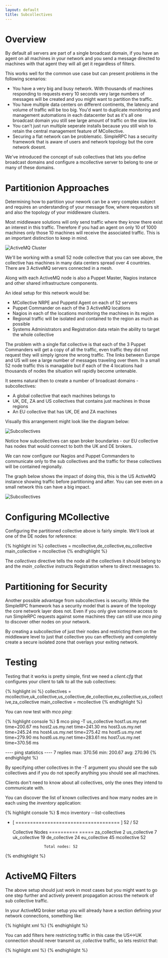 ```yaml
---
layout: default
title: Subcollectives
---
```

[ActiveMQClustering]: /mcollective/reference/integration/activemq_clusters.html
[MessageFlow]: messageflow.html

# Overview

By default all servers are part of a single broadcast domain, if you have an
agent on all machines in your network and you send a message directed to
machines with that agent they will all get it regardless of filters.

This works well for the common use case but can present problems in the
following scenarios:

 * You have a very big and busy network.  With thousands of machines responding
   to requests every 10 seconds very large numbers of messages will be created
   and you might want to partition the traffic.
 * You have multiple data centers on different continents, the latency and
   volume of traffic will be too big.  You'd want to duplicate monitoring and
   management automations in each datacenter but as it's all one broadcast
   domain you still see large amount of traffic on the slow link.
 * You can't just run multiple seperate installs because you still wish to
   retain the central management feature of MCollective.
 * Securing a flat network can be problematic.  SimpleRPC has a security
   framework that is aware of users and network topology but the core network
   doesnt.

We've introduced the concept of sub collectives that lets you define broadcast
domains and configure a mcollective server to belong to one or many of these domains.

# Partitionion Approaches

Determining how to partition your nework can be a very complex subject and
requires an understanding of your message flow, where requestors sit and also
the topology of your middleware clusters.

Most middleware solutions will only send traffic where they know there exist an
interest in this traffic.  Therefore if you had an agent on only 10 of 1000
machines only those 10 machines will receive the associated traffic.  This is an
important distinction to keep in mind.

![ActiveMQ Cluster](../../images/subcollectives-multiple-middleware.png)

We'll be working with a small 52 node collective that you can see above, the
collective has machines in many data centers spread over 4 countries.  There are
3 ActiveMQ servers connected in a mesh.

Along with each ActiveMQ node is also a Puppet Master, Nagios instance and other
shared infrastructure components.

An ideal setup for this network would be:

 * MCollective NRPE and Puppetd Agent on each of 52 servers
 * Puppet Commander on each of the 3 ActiveMQ locations
 * Nagios in each of the locations monitoring the machines in its region
 * Regional traffic will be isolated and contained to the region as much as
   possible
 * Systems Administrators and Registration data retain the ability to target the
   whole collective

The problem with a single flat collective is that each of the 3 Puppet
Commanders will get a copy of all the traffic, even traffic they did not request
they will simply ignore the wrong traffic.  The links between Europe and US will
see a large number of messages traveling over them.  In a small 52 node traffic
this is managable but if each of the 4 locations had thousands of nodes the
situation will rapidly become untenable.

It seems natural then to create a number of broadcast domains - subcollectives:

 * A global collective that each machines belongs to
 * UK, DE, ZA and US collectives that contains just machines in those regions
 * An EU collective that has UK, DE and ZA machines

Visually this arrangement might look like the diagram below:

![Subcollectives](../../images/subcollectives-collectives.png)

Notice how subcollectives can span broker boundaries - our EU collective has nodes
that would connect to both the UK and DE brokers.

We can now configure our Nagios and Puppet Commanders to communicate only to the
sub collectives and the traffic for these collectives will be contained
regionally.

The graph below shows the impact of doing this, this is the US ActiveMQ instance
showing traffic before partitioning and after.  You can see even on a small
network this can have a big impact.

![Subcollectives](../../images/subcollectives-impact.png)

# Configuring MCollective

Configuring the partitioned collective above is fairly simple.  We'll look at
one of the DE nodes for reference:

{% highlight ini %}
collectives = mcollective,de_collective,eu_collective
main_collective = mcollective
{% endhighlight %}

The _collectives_ directive tells the node all the collectives it should belong
to and the _main`_`collective_ instructs Registration where to direct messages
to.

# Partitioning for Security

Another possible advantage from subcollectives is security.  While the SimpleRPC
framework has a security model that is aware of the topology the core network
layer does not.  Even if you only give someone access to run SimpleRPC requests
against some machines they can still use _mco ping_ to discover other nodes on
your network.

By creating a subcollective of just their nodes and restricting them on the
middleware level to just that collective you can effectively and completely
create a secure isolated zone that overlays your exiting network.

# Testing

Testing that it works is pretty simple, first we need a _client.cfg_ that
configures your client to talk to all the sub collectives:

{% highlight ini %}
collectives = mcollective,uk_collective,us_collective,de_collective,eu_collective,us_collective,za_collective
main_collective = mcollective
{% endhighlight %}

You can now test with _mco ping_:

{% highlight console %}
$ mco ping -T us_collective
host1.us.my.net         time=200.67 ms
host2.us.my.net         time=241.30 ms
host3.us.my.net         time=245.24 ms
host4.us.my.net         time=275.42 ms
host5.us.my.net         time=279.90 ms
host6.us.my.net         time=283.61 ms
host7.us.my.net         time=370.56 ms


---- ping statistics ----
7 replies max: 370.56 min: 200.67 avg: 270.96
{% endhighlight %}

By specifying other collectives in the -T argument you should see the sub
collectives and if you do not specify anything you should see all machines.

Clients don't need to know about all collectives, only the ones they intend
to communicate with.

You can discover the list of known collectives and how many nodes are in each
using the _inventory_ application:

{% highlight console %}
$ mco inventory --list-collectives

 * [ ==================================== ] 52 / 52

   Collective                     Nodes
   ==========                     =====
   za_collective                  2
   us_collective                  7
   uk_collective                  19
   de_collective                  24
   eu_collective                  45
   mcollective                    52

                     Total nodes: 52

{% endhighlight %}

# ActiveMQ Filters

The above setup should just work in most cases but you might want to go one step
further and actively prevent propagation across the network of sub collective
traffic.

In your ActiveMQ broker setup you will already have a section defining your
network connections, something like:

{% highlight xml %}
<networkConnectors>
  <networkConnector
     name="us-uk"
     uri="static:(tcp://stomp1.uk.my.net:61616)"
     userName="amq"
     password="secret"
     duplex="true" />
</networkConnectors>
{% endhighlight %}

You can add filters here restricting traffic in this case the US<->UK connection
should never transmit _us`_`collective_ traffic, so lets restrict that:

{% highlight xml %}
<networkConnectors>
  <networkConnector
     name="us-uk"
     uri="static:(tcp://stomp1.uk.my.net:61616)"
     userName="amq"
     password="secret"
     duplex="true">
     <excludedDestinations>
       <topic physicalName="us_collective.>" />
       <topic physicalName="uk_collective.>" />
       <topic physicalName="de_collective.>" />
       <topic physicalName="za_collective.>" />
       <topic physicalName="eu_collective.>" />
     </excludedDestinations>
  </networkConnector>
</networkConnectors>
{% endhighlight %}
